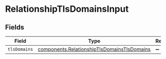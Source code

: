 # RelationshipTlsDomainsInput


## Fields

| Field                                                                                                             | Type                                                                                                              | Required                                                                                                          | Description                                                                                                       |
| ----------------------------------------------------------------------------------------------------------------- | ----------------------------------------------------------------------------------------------------------------- | ----------------------------------------------------------------------------------------------------------------- | ----------------------------------------------------------------------------------------------------------------- |
| `tlsDomains`                                                                                                      | [components.RelationshipTlsDomainsTlsDomains](../../../sdk/models/components/relationshiptlsdomainstlsdomains.md) | :heavy_minus_sign:                                                                                                | N/A                                                                                                               |